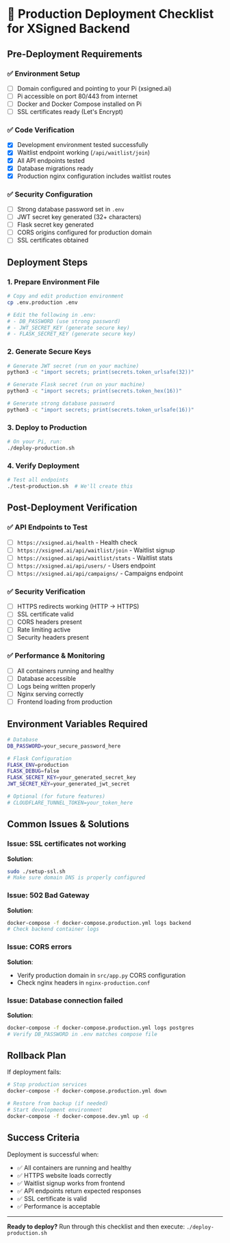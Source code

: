 # 🚀 Production Deployment Checklist for XSigned Backend

## Pre-Deployment Requirements

### ✅ **Environment Setup**
- [ ] Domain configured and pointing to your Pi (xsigned.ai)
- [ ] Pi accessible on port 80/443 from internet
- [ ] Docker and Docker Compose installed on Pi
- [ ] SSL certificates ready (Let's Encrypt)

### ✅ **Code Verification**
- [x] Development environment tested successfully
- [x] Waitlist endpoint working (`/api/waitlist/join`)
- [x] All API endpoints tested
- [x] Database migrations ready
- [x] Production nginx configuration includes waitlist routes

### ✅ **Security Configuration**
- [ ] Strong database password set in `.env`
- [ ] JWT secret key generated (32+ characters)
- [ ] Flask secret key generated
- [ ] CORS origins configured for production domain
- [ ] SSL certificates obtained

## Deployment Steps

### 1. **Prepare Environment File**
```bash
# Copy and edit production environment
cp .env.production .env

# Edit the following in .env:
# - DB_PASSWORD (use strong password)
# - JWT_SECRET_KEY (generate secure key)
# - FLASK_SECRET_KEY (generate secure key)
```

### 2. **Generate Secure Keys**
```bash
# Generate JWT secret (run on your machine)
python3 -c "import secrets; print(secrets.token_urlsafe(32))"

# Generate Flask secret (run on your machine)  
python3 -c "import secrets; print(secrets.token_hex(16))"

# Generate strong database password
python3 -c "import secrets; print(secrets.token_urlsafe(16))"
```

### 3. **Deploy to Production**
```bash
# On your Pi, run:
./deploy-production.sh
```

### 4. **Verify Deployment**
```bash
# Test all endpoints
./test-production.sh  # We'll create this
```

## Post-Deployment Verification

### ✅ **API Endpoints to Test**
- [ ] `https://xsigned.ai/health` - Health check
- [ ] `https://xsigned.ai/api/waitlist/join` - Waitlist signup
- [ ] `https://xsigned.ai/api/waitlist/stats` - Waitlist stats
- [ ] `https://xsigned.ai/api/users/` - Users endpoint
- [ ] `https://xsigned.ai/api/campaigns/` - Campaigns endpoint

### ✅ **Security Verification**
- [ ] HTTPS redirects working (HTTP → HTTPS)
- [ ] SSL certificate valid
- [ ] CORS headers present
- [ ] Rate limiting active
- [ ] Security headers present

### ✅ **Performance & Monitoring**
- [ ] All containers running and healthy
- [ ] Database accessible
- [ ] Logs being written properly
- [ ] Nginx serving correctly
- [ ] Frontend loading from production

## Environment Variables Required

```bash
# Database
DB_PASSWORD=your_secure_password_here

# Flask Configuration  
FLASK_ENV=production
FLASK_DEBUG=false
FLASK_SECRET_KEY=your_generated_secret_key
JWT_SECRET_KEY=your_generated_jwt_secret

# Optional (for future features)
# CLOUDFLARE_TUNNEL_TOKEN=your_token_here
```

## Common Issues & Solutions

### **Issue**: SSL certificates not working
**Solution**: 
```bash
sudo ./setup-ssl.sh
# Make sure domain DNS is properly configured
```

### **Issue**: 502 Bad Gateway
**Solution**: 
```bash
docker-compose -f docker-compose.production.yml logs backend
# Check backend container logs
```

### **Issue**: CORS errors
**Solution**: 
- Verify production domain in `src/app.py` CORS configuration
- Check nginx headers in `nginx-production.conf`

### **Issue**: Database connection failed
**Solution**: 
```bash
docker-compose -f docker-compose.production.yml logs postgres
# Verify DB_PASSWORD in .env matches compose file
```

## Rollback Plan

If deployment fails:
```bash
# Stop production services
docker-compose -f docker-compose.production.yml down

# Restore from backup (if needed)
# Start development environment
docker-compose -f docker-compose.dev.yml up -d
```

## Success Criteria

Deployment is successful when:
- ✅ All containers are running and healthy
- ✅ HTTPS website loads correctly
- ✅ Waitlist signup works from frontend
- ✅ API endpoints return expected responses
- ✅ SSL certificate is valid
- ✅ Performance is acceptable

---

**Ready to deploy?** Run through this checklist and then execute: `./deploy-production.sh`
